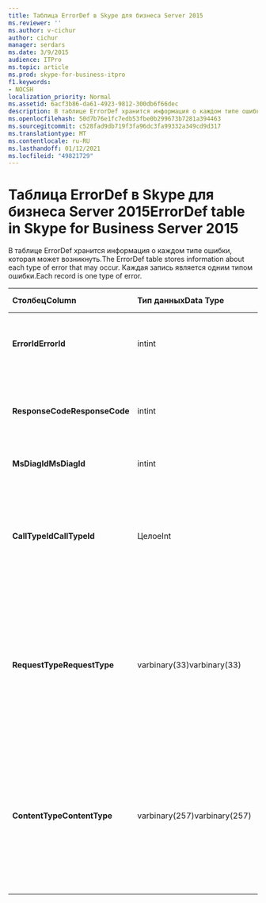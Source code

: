 ```yaml
---
title: Таблица ErrorDef в Skype для бизнеса Server 2015
ms.reviewer: ''
ms.author: v-cichur
author: cichur
manager: serdars
ms.date: 3/9/2015
audience: ITPro
ms.topic: article
ms.prod: skype-for-business-itpro
f1.keywords:
- NOCSH
localization_priority: Normal
ms.assetid: 6acf3b86-da61-4923-9812-300db6f66dec
description: В таблице ErrorDef хранится информация о каждом типе ошибки, которая может возникнуть. Каждая запись является одним типом ошибки.
ms.openlocfilehash: 50d7b76e1fc7edb53fbe0b299673b7281a394463
ms.sourcegitcommit: c528fad9db719f3fa96dc3fa99332a349cd9d317
ms.translationtype: MT
ms.contentlocale: ru-RU
ms.lasthandoff: 01/12/2021
ms.locfileid: "49821729"
---
```

# <a name="errordef-table-in-skype-for-business-server-2015"></a><span data-ttu-id="17cf5-104">Таблица ErrorDef в Skype для бизнеса Server 2015</span><span class="sxs-lookup"><span data-stu-id="17cf5-104">ErrorDef table in Skype for Business Server 2015</span></span>
 
<span data-ttu-id="17cf5-105">В таблице ErrorDef хранится информация о каждом типе ошибки, которая может возникнуть.</span><span class="sxs-lookup"><span data-stu-id="17cf5-105">The ErrorDef table stores information about each type of error that may occur.</span></span> <span data-ttu-id="17cf5-106">Каждая запись является одним типом ошибки.</span><span class="sxs-lookup"><span data-stu-id="17cf5-106">Each record is one type of error.</span></span>
  
|<span data-ttu-id="17cf5-107">**Столбец**</span><span class="sxs-lookup"><span data-stu-id="17cf5-107">**Column**</span></span>|<span data-ttu-id="17cf5-108">**Тип данных**</span><span class="sxs-lookup"><span data-stu-id="17cf5-108">**Data Type**</span></span>|<span data-ttu-id="17cf5-109">**Ключ/индекс**</span><span class="sxs-lookup"><span data-stu-id="17cf5-109">**Key/Index**</span></span>|<span data-ttu-id="17cf5-110">**Details**</span><span class="sxs-lookup"><span data-stu-id="17cf5-110">**Details**</span></span>|
|:-----|:-----|:-----|:-----|
|<span data-ttu-id="17cf5-111">**ErrorId**</span><span class="sxs-lookup"><span data-stu-id="17cf5-111">**ErrorId**</span></span> <br/> |<span data-ttu-id="17cf5-112">int</span><span class="sxs-lookup"><span data-stu-id="17cf5-112">int</span></span>  <br/> |<span data-ttu-id="17cf5-113">Primary</span><span class="sxs-lookup"><span data-stu-id="17cf5-113">Primary</span></span>  <br/> |<span data-ttu-id="17cf5-114">Уникальный номер ИД, определяющий этот тип ошибки.</span><span class="sxs-lookup"><span data-stu-id="17cf5-114">Unique ID number identifying this type of error.</span></span>  <br/> |
|<span data-ttu-id="17cf5-115">**ResponseCode**</span><span class="sxs-lookup"><span data-stu-id="17cf5-115">**ResponseCode**</span></span> <br/> |<span data-ttu-id="17cf5-116">int</span><span class="sxs-lookup"><span data-stu-id="17cf5-116">int</span></span>  <br/> | <br/> |<span data-ttu-id="17cf5-117">Стандартный код ответа SIP, связанный с этой ошибкой.</span><span class="sxs-lookup"><span data-stu-id="17cf5-117">Standard SIP response code associated with this error.</span></span>  <br/> |
|<span data-ttu-id="17cf5-118">**MsDiagId**</span><span class="sxs-lookup"><span data-stu-id="17cf5-118">**MsDiagId**</span></span> <br/> |<span data-ttu-id="17cf5-119">int</span><span class="sxs-lookup"><span data-stu-id="17cf5-119">int</span></span>  <br/> | <br/> |<span data-ttu-id="17cf5-120">ИД диагностики Майкрософт.</span><span class="sxs-lookup"><span data-stu-id="17cf5-120">Microsoft Diagnostic ID.</span></span>  <br/> |
|<span data-ttu-id="17cf5-121">**CallTypeId**</span><span class="sxs-lookup"><span data-stu-id="17cf5-121">**CallTypeId**</span></span> <br/> |<span data-ttu-id="17cf5-122">Целое</span><span class="sxs-lookup"><span data-stu-id="17cf5-122">Int</span></span>  <br/> |<span data-ttu-id="17cf5-123">Внешняя</span><span class="sxs-lookup"><span data-stu-id="17cf5-123">Foreign</span></span>  <br/> |<span data-ttu-id="17cf5-124">Тип вызова.</span><span class="sxs-lookup"><span data-stu-id="17cf5-124">Type of the call.</span></span> <span data-ttu-id="17cf5-125">Дополнительные сведения см. в таблице [CallType в Skype для бизнеса Server 2015.](calltype.md)</span><span class="sxs-lookup"><span data-stu-id="17cf5-125">See the [CallType table in Skype for Business Server 2015](calltype.md) for more information.</span></span> <br/> |
|<span data-ttu-id="17cf5-126">**RequestType**</span><span class="sxs-lookup"><span data-stu-id="17cf5-126">**RequestType**</span></span> <br/> |<span data-ttu-id="17cf5-127">varbinary(33)</span><span class="sxs-lookup"><span data-stu-id="17cf5-127">varbinary(33)</span></span>  <br/> | <br/> |<span data-ttu-id="17cf5-128">Тип запроса с отказом.</span><span class="sxs-lookup"><span data-stu-id="17cf5-128">Type of request that failed.</span></span>  <br/> <span data-ttu-id="17cf5-129">Эти данные можно преобразовать в текстовый формат, используя следующий синтаксис:</span><span class="sxs-lookup"><span data-stu-id="17cf5-129">This data can be converted to text format by using this syntax:</span></span>  <br/>  `cast(cast(RequestType as varbinary(max)) as varchar(max))` <br/> |
|<span data-ttu-id="17cf5-130">**ContentType**</span><span class="sxs-lookup"><span data-stu-id="17cf5-130">**ContentType**</span></span> <br/> |<span data-ttu-id="17cf5-131">varbinary(257)</span><span class="sxs-lookup"><span data-stu-id="17cf5-131">varbinary(257)</span></span>  <br/> | <br/> |<span data-ttu-id="17cf5-132">Тип содержимого запроса с отказом.</span><span class="sxs-lookup"><span data-stu-id="17cf5-132">Content type of the request that failed.</span></span>  <br/> <span data-ttu-id="17cf5-133">Эти данные можно преобразовать в текстовый формат с помощью этого синтаксиса:</span><span class="sxs-lookup"><span data-stu-id="17cf5-133">This data can be converted to text format by using this syntaxt:</span></span>  <br/>  `cast(cast(ContentType as varbinary(max)) as varchar(max))` <br/> |
   

